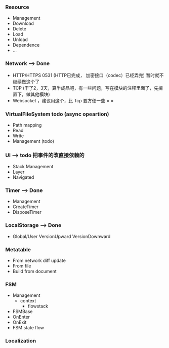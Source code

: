 ### Resource
- Management
- Download
- Delete
- Load
- Unload
- Dependence
- ...

### Network --> Done
- HTTP/HTTPS 0531 (HTTP已完成， 加密接口（codec）已经弄完) 暂时就不继续做这个了
- TCP (干了2，3天，算半成品吧，有一些问题，写在模块的注释里面了，先搁置下，做其他模块)
- Websocket ，建议用这个，比 Tcp 要方便一些 = =
	
### VirtualFileSystem todo (async opeartion)
- Path mapping
- Read
- Write
- Management (todo)

### UI --> todo 把事件的改直接依赖的
- Stack Management
- Layer
- Navigated 

### Timer  --> Done
- Management
- CreateTimer
- DisposeTimer

### LocalStorage --> Done
- Global/User   VersionUpward VersionDownward

### Metatable
- From network  diff update
- From file
- Build from document


### FSM
- Management
    - context
        - flowstack
-   FSMBase
-   OnEnter
-   OnExit
-   FSM state flow 

### Localization

